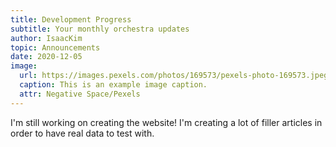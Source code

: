 ```yaml
---
title: Development Progress
subtitle: Your monthly orchestra updates
author: IsaacKim
topic: Announcements
date: 2020-12-05
image:
  url: https://images.pexels.com/photos/169573/pexels-photo-169573.jpeg?auto=compress&cs=tinysrgb&dpr=2&h=750&w=1260
  caption: This is an example image caption.
  attr: Negative Space/Pexels
---
```


I'm still working on creating the website! I'm creating a lot of filler articles in order to have real data to test with.